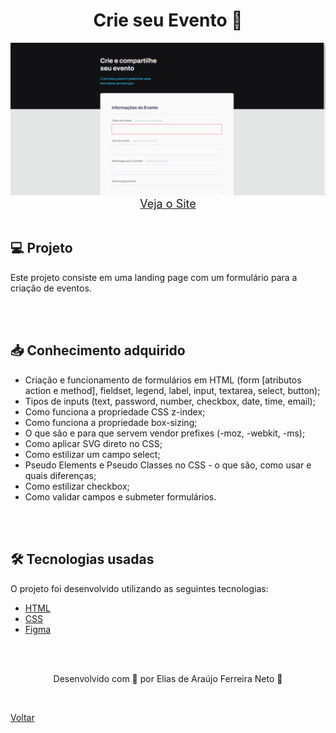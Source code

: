 <h1 align="center">Crie seu Evento 📝</h1>

<img src="./demonstracao.gif">


<div align="center">
    <a style="font-size: 18px" href="https://elias-neto.github.io/Explorer/nivel03/stage03/projeto01" target="_blank"> Veja o Site</a>
</div>


<br>

<h2> 💻 Projeto </h2>

Este projeto consiste em uma landing page com um formulário para a criação de eventos.

<br>
<br>

<h2> 📥 Conhecimento adquirido </h2>

* Criação e funcionamento de formulários em HTML (form [atributos action e method], fieldset, legend, label, input, textarea, select, button);
* Tipos de inputs (text, password, number, checkbox, date, time, email);
* Como funciona a propriedade CSS z-index;
* Como funciona a propriedade box-sizing;
* O que são e para que servem vendor prefixes (-moz, -webkit, -ms);
* Como aplicar SVG direto no CSS;
* Como estilizar um campo select;
* Pseudo Elements e Pseudo Classes no CSS - o que são, como usar e quais diferenças;
* Como estilizar checkbox;
* Como validar campos e submeter formulários. 

<br>
<br>

<h2> 🛠 Tecnologias usadas </h2>

O projeto foi desenvolvido utilizando as seguintes tecnologias:

- [HTML](https://www.w3schools.com/html/)
- [CSS](https://www.w3schools.com/css/default.asp)
- [Figma](https://www.figma.com/design/)

<br>
<br>

<p align="center"> Desenvolvido com 💜 por Elias de Araújo Ferreira Neto 👋 <p>

<br>

<a href="../README.md">Voltar</a>